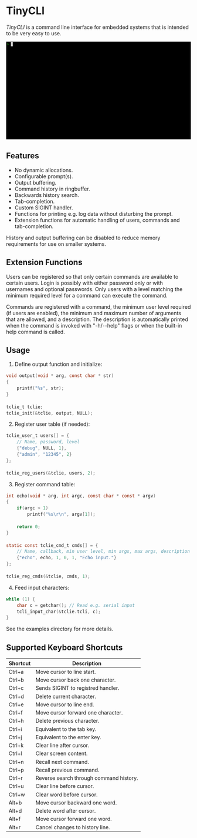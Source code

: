 # TinyCLI

*TinyCLI* is a command line interface for embedded systems that is intended to be very easy to use.

![Sample](sample.gif)

## Features

- No dynamic allocations.
- Configurable prompt(s).
- Output buffering.
- Command history in ringbuffer.
- Backwards history search.
- Tab-completion.
- Custom SIGINT handler.
- Functions for printing e.g. log data without disturbing the prompt.
- Extension functions for automatic handling of users, commands and tab-completion.

History and output buffering can be disabled to reduce memory requirements for use on smaller systems.

## Extension Functions

Users can be registered so that only certain commands are available to certain users.
Login is possibly with either password only or with usernames and optional passwords.
Only users with a level matching the minimum required level for a command can execute the command.

Commands are registered with a command, the minimum user level required (if users are enabled),
the minimum and maximum number of arguments that are allowed, and a description.
The description is automatically printed when the command is invoked with "-h/--help" flags or when the built-in
help command is called.

## Usage

1. Define output function and initialize:

```c
void output(void * arg, const char * str)
{
    printf("%s", str);
}

tclie_t tclie;
tclie_init(&tclie, output, NULL);
```

2. Register user table (if needed):

```c
tclie_user_t users[] = {
    // Name, password, level
    {"debug", NULL, 1},
    {"admin", "12345", 2}
};

tclie_reg_users(&tclie, users, 2);
```

3. Register command table:

```c
int echo(void * arg, int argc, const char * const * argv)
{
    if(argc > 1)
        printf("%s\r\n", argv[1]);
    
    return 0;
}

static const tclie_cmd_t cmds[] = {
    // Name, callback, min user level, min args, max args, description (for help)    
    {"echo", echo, 1, 0, 1, "Echo input."}
};

tclie_reg_cmds(&tclie, cmds, 1);
```

4. Feed input characters:

```c
while (1) {
    char c = getchar(); // Read e.g. serial input
    tcli_input_char(&tclie.tcli, c);
}
```

See the examples directory for more details.

## Supported Keyboard Shortcuts

| Shortcut | Description                             |
|----------|-----------------------------------------|
| Ctrl+a | Move cursor to line start.              |
| Ctrl+b | Move cursor back one character.         |
| Ctrl+c | Sends SIGINT to registred handler.      |
| Ctrl+d | Delete current character.               |
| Ctrl+e | Move cursor to line end.                |
| Ctrl+f | Move cursor forward one character.      |
| Ctrl+h | Delete previous character.              |
| Ctrl+i | Equivalent to the tab key.              |
| Ctrl+j | Equivalent to the enter key.            |
| Ctrl+k | Clear line after cursor.                |
| Ctrl+l | Clear screen content.                   |
| Ctrl+n | Recall next command.                    |
| Ctrl+p | Recall previous command.                |
| Ctrl+r | Reverse search through command history. |
| Ctrl+u | Clear line before cursor.               |
| Ctrl+w | Clear word before cursor.               |
| Alt+b | Move cursor backward one word.          |
| Alt+d | Delete word after cursor.               |
| Alt+f | Move cursor forward one word.           |
| Alt+r | Cancel changes to history line.            |

